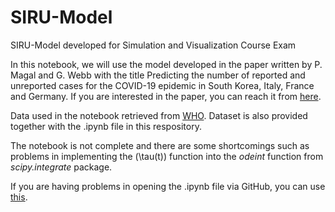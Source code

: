 # SIRU-Model
SIRU-Model developed for Simulation and Visualization Course Exam

In this notebook, we will use the model developed in the paper written by P. Magal and G. Webb with the title Predicting the number of reported and unreported cases for the COVID-19 epidemic in South Korea, Italy, France and Germany. If you are interested in the paper, you can reach it from [here](https://www.medrxiv.org/content/10.1101/2020.03.21.20040154v1.full.pdf). 

Data used in the notebook retrieved from [WHO](https://covid19.who.int). Dataset is also provided together with the .ipynb file in this respository.

The notebook is not complete and there are some shortcomings such as problems in implementing the \(\tau(t)\) function into the _odeint_ function from _scipy.integrate_ package.

If you are having problems in opening the .ipynb file via GitHub, you can use [this](https://nbviewer.jupyter.org).
